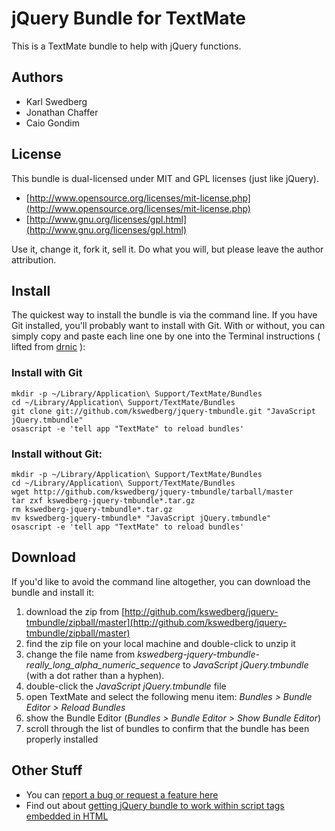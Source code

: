 # jQuery Bundle for TextMate

This is a TextMate bundle to help with jQuery functions.

## Authors

* Karl Swedberg
* Jonathan Chaffer
* Caio Gondim

## License

This bundle is dual-licensed under MIT and GPL licenses (just like jQuery).

* [http://www.opensource.org/licenses/mit-license.php](http://www.opensource.org/licenses/mit-license.php)
* [http://www.gnu.org/licenses/gpl.html](http://www.gnu.org/licenses/gpl.html)

Use it, change it, fork it, sell it. Do what you will, but please leave the author attribution.

## Install

The quickest way to install the bundle is via the command line. If you have Git installed, you'll probably want to install with Git. With or without, you can simply copy and paste each line one by one into the Terminal instructions ( lifted from [drnic](http://github.com/drnic/ruby-on-rails-tmbundle) ):

### Install with Git

    mkdir -p ~/Library/Application\ Support/TextMate/Bundles
    cd ~/Library/Application\ Support/TextMate/Bundles
    git clone git://github.com/kswedberg/jquery-tmbundle.git "JavaScript jQuery.tmbundle"
    osascript -e 'tell app "TextMate" to reload bundles'

### Install without Git:

    mkdir -p ~/Library/Application\ Support/TextMate/Bundles
    cd ~/Library/Application\ Support/TextMate/Bundles
    wget http://github.com/kswedberg/jquery-tmbundle/tarball/master
    tar zxf kswedberg-jquery-tmbundle*.tar.gz
    rm kswedberg-jquery-tmbundle*.tar.gz
    mv kswedberg-jquery-tmbundle* "JavaScript jQuery.tmbundle"
    osascript -e 'tell app "TextMate" to reload bundles'

## Download

If you'd like to avoid the command line altogether, you can download the bundle and install it:

1. download the zip from [http://github.com/kswedberg/jquery-tmbundle/zipball/master](http://github.com/kswedberg/jquery-tmbundle/zipball/master)
2. find the zip file on your local machine and double-click to unzip it
3. change the file name from *kswedberg-jquery-tmbundle-really_long_alpha_numeric_sequence* to *JavaScript jQuery.tmbundle* (with a dot rather than a hyphen).
4. double-click the *JavaScript jQuery.tmbundle* file
5. open TextMate and select the following menu item: *Bundles > Bundle Editor > Reload Bundles*
6. show the Bundle Editor (*Bundles > Bundle Editor > Show Bundle Editor*)
7. scroll through the list of bundles to confirm that the bundle has been properly installed

## Other Stuff

* You can [report a bug or request a feature here](http://github.com/kswedberg/jquery-tmbundle/issues)
* Find out about [getting jQuery bundle to work within script tags embedded in HTML](http://wiki.github.com/kswedberg/jquery-tmbundle/getting-jquery-bundle-to-work-within-script-tags-embedded-in-html)
